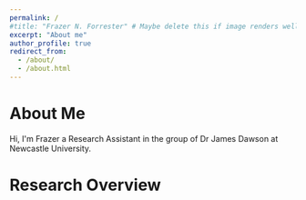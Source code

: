 ```yaml
---
permalink: /
#title: "Frazer N. Forrester" # Maybe delete this if image renders well
excerpt: "About me"
author_profile: true
redirect_from: 
  - /about/
  - /about.html
---
```


About Me
=====
Hi, I'm Frazer a Research Assistant in the group of Dr James Dawson at Newcastle University. 

Research Overview
======







